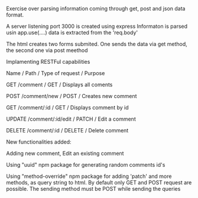 Exercise over parsing information coming through get, post and json data format.

A server listening port 3000 is created using express
Informaton is parsed usin app.use(....)
data is extracted from the 'req.body'

The html creates two forms submited. One sends the data via get method, the second one via post meethod

Implamenting RESTFul capabilities

Name        / Path          / Type of request         / Purpose
 
GET         /comment             / GET                     / Displays all coments

POST        /comment/new         / POST                    / Creates new comment

GET         /comment/:id         / GET                     / Displays comment by id

UPDATE      /comment/:id/edit    / PATCH                   / Edit a comment

DELETE      /comment/:id         / DELETE                  / Delete comment


New functionalities added:

Adding new comment, Edit an existing comment 

Using "uuid" npm package for generating random comments id's

Using "method-override" npm package for adding 'patch' and more methods, as query string to html. By default only GET and POST request are possible. 
The sending method must be POST while sending the queries
